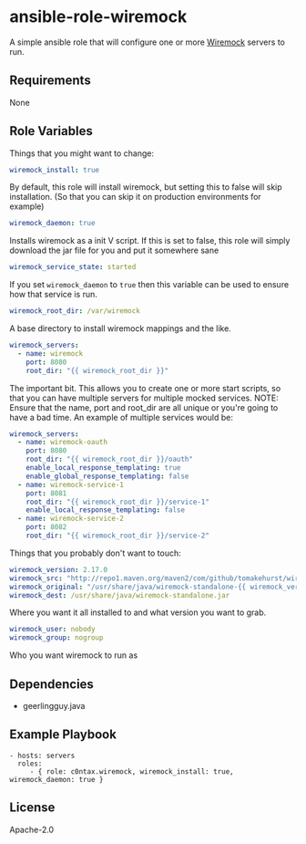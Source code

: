 ansible-role-wiremock
=====================

A simple ansible role that will configure one or more [Wiremock](http://wiremock.org) servers to run.

Requirements
------------

None

Role Variables
--------------

Things that you might want to change:

```yaml
wiremock_install: true
```

By default, this role will install wiremock, but setting this to false will skip installation. (So that you can skip it on production environments for example)

```yaml
wiremock_daemon: true
```

Installs wiremock as a init V script. If this is set to false, this role will simply download the jar file for you and put it somewhere sane

```yaml
wiremock_service_state: started
```

If you set `wiremock_daemon` to `true` then this variable can be used to ensure how that service is run.

```yaml
wiremock_root_dir: /var/wiremock
```

A base directory to install wiremock mappings and the like.

```yaml
wiremock_servers:
  - name: wiremock
    port: 8080
    root_dir: "{{ wiremock_root_dir }}"
```

The important bit. This allows you to create one or more start scripts, so that you can have multiple servers for multiple mocked services.
NOTE: Ensure that the name, port and root_dir are all unique or you're going to have a bad time. An example of multiple services would be:

```yaml
wiremock_servers:
  - name: wiremock-oauth
    port: 8080
    root_dir: "{{ wiremock_root_dir }}/oauth"
    enable_local_response_templating: true
    enable_global_response_templating: false
  - name: wiremock-service-1
    port: 8081
    root_dir: "{{ wiremock_root_dir }}/service-1"
    enable_local_response_templating: false
  - name: wiremock-service-2
    port: 8082
    root_dir: "{{ wiremock_root_dir }}/service-2"
```


Things that you probably don't want to touch:

```yaml
wiremock_version: 2.17.0
wiremock_src: "http://repo1.maven.org/maven2/com/github/tomakehurst/wiremock-standalone/{{ wiremock_version }}/wiremock-standalone-{{ wiremock_version }}.jar"
wiremock_original: "/usr/share/java/wiremock-standalone-{{ wiremock_version }}.jar"
wiremock_dest: /usr/share/java/wiremock-standalone.jar
```

Where you want it all installed to and what version you want to grab.

```yaml
wiremock_user: nobody
wiremock_group: nogroup
```

Who you want wiremock to run as

Dependencies
------------

* geerlingguy.java

Example Playbook
----------------


    - hosts: servers
      roles:
         - { role: c0ntax.wiremock, wiremock_install: true, wiremock_daemon: true }

License
-------

Apache-2.0
